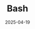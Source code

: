 ---
title: Bash
icon: fa-brands fa-linux
date: 2025-04-19
category: blueprint
tag: 
    - bash
license: MIT
---